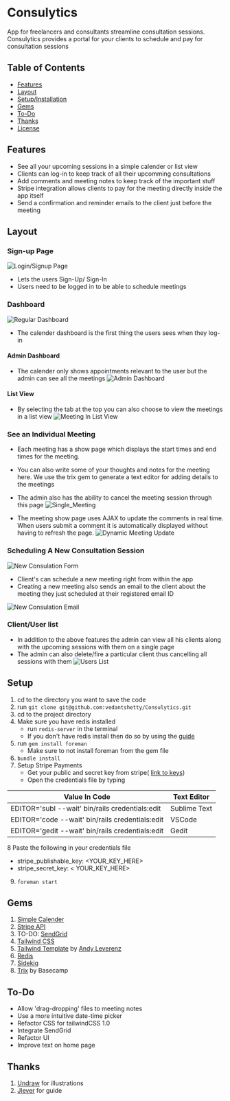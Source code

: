 

# Consulytics

App for freelancers and consultants streamline consultation sessions. Consulytics provides a portal for your clients to schedule and pay for consultation sessions

## Table of Contents
- [Features](#features)
- [Layout](#layout)
- [Setup/Installation](#setup)
- [Gems](#gems)
- [To-Do](#to-do)
- [Thanks](#thanks)
- [License](#license)


## Features

 - See all your upcoming sessions in a simple calender or list view
 - Clients can log-in to keep track of all their upcomming consultations
 - Add comments and meeting notes to keep track of the important stuff
 - Stripe integration allows clients to pay for the meeting directly inside the app itself
 - Send a confirmation and reminder emails to the client just before the meeting

## Layout
### Sign-up Page

![Login/Signup Page](https://github.com/vedantshetty/Consulytics/blob/master/Readme-Assets/Login_SignUp.png)
- Lets the users Sign-Up/ Sign-In
- Users need to be logged in to be able to schedule meetings

### Dashboard
![Regular Dashboard](https://github.com/vedantshetty/Consulytics/blob/master/Readme-Assets/Regular_Dashboard.png)

 - The calender dashboard is the first thing the users sees when they log-in
 
 #### Admin Dashboard
 - The calender only shows appointments relevant to the user but the admin can see all the meetings
![Admin Dashboard](https://github.com/vedantshetty/Consulytics/blob/master/Readme-Assets/Admin_dashboard.png)


#### List View
- By selecting the tab at the top you can also choose to view the meetings in a list view
![Meeting In List View](https://github.com/vedantshetty/Consulytics/blob/master/Readme-Assets/Meeting_List_View.png)

### See an Individual Meeting 
- Each meeting has a show page which displays the start times and end times for the meeting. 
- You can also write some of your thoughts and notes for the meeting here. We use the trix gem to generate a text editor for adding details to the meetings
- The admin also has the ability to cancel the meeting session through this page
![Single_Meeting](https://github.com/vedantshetty/Consulytics/blob/master/Readme-Assets/Single_Meeting_View.png)

- The meeting show page uses AJAX to update the comments in real time. When users submit a comment it is automatically displayed without having to refresh the page.
![Dynamic Meeting Update](https://github.com/vedantshetty/Consulytics/blob/master/Readme-Assets/AJAX%20Comments.gif)



### Scheduling A New Consultation Session

![New Consulation Form](https://github.com/vedantshetty/Consulytics/blob/master/Readme-Assets/New_Session.png)
- Client's can schedule a new meeting right from within the app
- Creating a new meeting also sends an email to the client about the meeting they just scheduled at their registered email ID

![New Consulation Email](https://github.com/vedantshetty/Consulytics/blob/master/Readme-Assets/New_Session_Mail.png)



### Client/User list
- In addition to the above features the admin can view all his clients along with the upcoming sessions with them on a single page
- The admin can also delete/fire a particular client thus cancelling all sessions with them
![Users List](https://github.com/vedantshetty/Consulytics/blob/master/Readme-Assets/User_List.png)

## Setup

1. cd to the directory you want to save the code
2. run `git clone git@github.com:vedantshetty/Consulytics.git`
3. cd to the project directory
4. Make sure you have redis installed
   - run `redis-server` in the terminal
   - If you don't have redis install then do so by using the [guide](http://tutorials.jumpstartlab.com/topics/performance/installing_redis.html)
5. run `gem install foreman`
   - Make sure to not install foreman from the gem file
6. `bundle install`
7. Setup Stripe Payments
   - Get your public and secret key from stripe( [link to keys](https://dashboard.stripe.com/test/apikeys))
   - Open the credentials file by typing

| Value In Code | Text Editor  |
|---------------|--------------|
| EDITOR='subl --wait' bin/rails credentials:edit        | Sublime Text |
| EDITOR='code --wait' bin/rails credentials:edit          | VSCode       |
| EDITOR='gedit --wait' bin/rails credentials:edit         | Gedit        |

8 Paste the following in your credentials file
   - stripe_publishable_key: <YOUR_KEY_HERE>
   - stripe_secret_key: < YOUR_KEY_HERE>

9. `foreman start`

## Gems

 1. [Simple Calender](https://github.com/excid3/simple_calendar)
 2. [Stripe API](https://github.com/stripe/stripe-ruby)
 3. TO-DO: [SendGrid](https://sendgrid.com/docs/for-developers/sending-email/rubyonrails/)
 4. [Tailwind CSS](https://tailwindcss.com/)
 5. [Tailwind Template](https://github.com/justalever/kickoff_tailwind) by [Andy Leverenz](https://www.linkedin.com/in/aleverenz/)
 6. [Redis](https://github.com/redis/redis-rb)
 7. [Sidekiq](https://github.com/mperham/sidekiq)
 8. [Trix](https://github.com/basecamp/trix) by Basecamp
 
 ## To-Do
- Allow 'drag-dropping' files to meeting notes
- Use a more intuitive date-time picker
- Refactor CSS for tailwindCSS 1.0
- Integrate SendGrid
- Refactor UI
- Improve text on home page


## Thanks

 1. [Undraw](https://undraw.co/) for illustrations
 2. [Jlever](https://github.com/justalever) for guide
